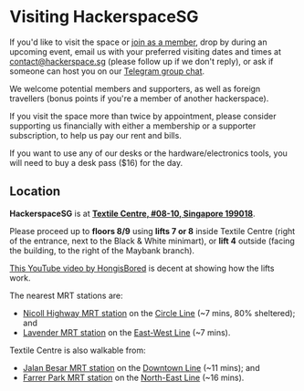 # Visiting HackerspaceSG

If you'd like to visit the space or [join as a member](/membership), drop by during an upcoming event, email us with your preferred visiting dates and times at contact@hackerspace.sg (please follow up if we don't reply), or ask if someone can host you on our [Telegram group chat](https://t.me/HackerspaceSG).

We welcome potential members and supporters, as well as foreign travellers (bonus points if you're a member of another hackerspace).

If you visit the space more than twice by appointment, please consider supporting us financially with either a membership or a supporter subscription, to help us pay our rent and bills.

If you want to use any of our desks or the hardware/electronics tools, you will need to buy a desk pass ($16) for the day.

## Location

**HackerspaceSG** is at [**Textile Centre, #08-10, Singapore 199018**](https://maps.google.com.sg/?q=Textile%20Centre,%20Singapore,%20199018).

Please proceed up to **floors 8/9** using **lifts 7 or 8** inside Textile Centre (right of the entrance, next to the Black & White minimart), or **lift 4** outside (facing the building, to the right of the Maybank branch).

[This YouTube video by HongisBored](https://youtu.be/YU-ipF501cU?t=248) is decent at showing how the lifts work.

The nearest MRT stations are:
- [Nicoll Highway MRT station](https://landtransportguru.net/nicoll-highway-station/) on the [Circle Line](https://landtransportguru.net/train/ccl/) (~7 mins, 80% sheltered); and
- [Lavender MRT station](https://landtransportguru.net/lavender-station/) on the [East-West Line](https://landtransportguru.net/train/ewl/) (~7 mins).

Textile Centre is also walkable from:
- [Jalan Besar MRT station](https://landtransportguru.net/jalan-besar-station/) on the [Downtown Line](https://landtransportguru.net/train/dtl/) (~11 mins); and
- [Farrer Park MRT station](https://landtransportguru.net/farrer-park-station/) on the [North-East Line](https://landtransportguru.net/train/nel/) (~16 mins).

